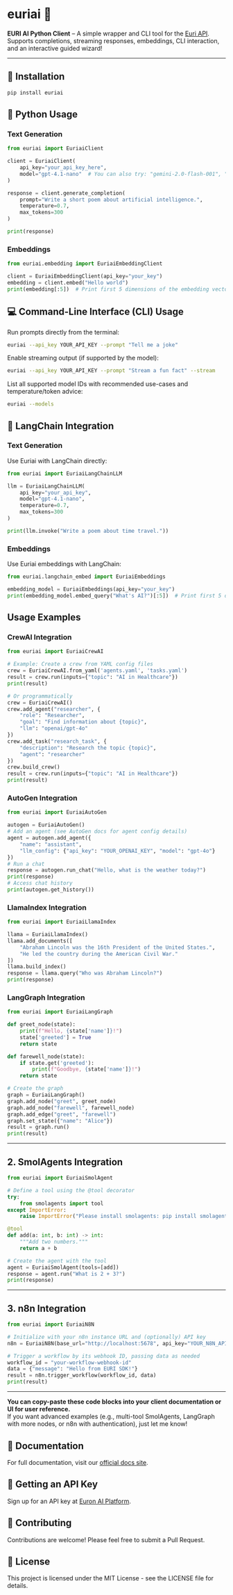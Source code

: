 # euriai 🧠 

**EURI AI Python Client** – A simple wrapper and CLI tool for the [Euri API](https://euron.one/euri). Supports completions, streaming responses, embeddings, CLI interaction, and an interactive guided wizard!

---

## 🔧 Installation 

```bash
pip install euriai
```

## 🚀 Python Usage

### Text Generation

```python
from euriai import EuriaiClient

client = EuriaiClient(
    api_key="your_api_key_here",
    model="gpt-4.1-nano"  # You can also try: "gemini-2.0-flash-001", "llama-4-maverick", etc.
)

response = client.generate_completion(
    prompt="Write a short poem about artificial intelligence.",
    temperature=0.7,
    max_tokens=300
)

print(response)
```

### Embeddings

```python
from euriai.embedding import EuriaiEmbeddingClient

client = EuriaiEmbeddingClient(api_key="your_key")
embedding = client.embed("Hello world")
print(embedding[:5])  # Print first 5 dimensions of the embedding vector
```

## 💻 Command-Line Interface (CLI) Usage

Run prompts directly from the terminal:

```bash
euriai --api_key YOUR_API_KEY --prompt "Tell me a joke"
```

Enable streaming output (if supported by the model):

```bash
euriai --api_key YOUR_API_KEY --prompt "Stream a fun fact" --stream
```

List all supported model IDs with recommended use-cases and temperature/token advice:

```bash
euriai --models
```

## 🤖 LangChain Integration

### Text Generation

Use Euriai with LangChain directly:

```python
from euriai import EuriaiLangChainLLM

llm = EuriaiLangChainLLM(
    api_key="your_api_key",
    model="gpt-4.1-nano", 
    temperature=0.7,
    max_tokens=300
)

print(llm.invoke("Write a poem about time travel."))
```

### Embeddings

Use Euriai embeddings with LangChain:

```python
from euriai.langchain_embed import EuriaiEmbeddings

embedding_model = EuriaiEmbeddings(api_key="your_key")
print(embedding_model.embed_query("What's AI?")[:5])  # Print first 5 dimensions
```

## Usage Examples

### CrewAI Integration
```python
from euriai import EuriaiCrewAI

# Example: Create a crew from YAML config files
crew = EuriaiCrewAI.from_yaml('agents.yaml', 'tasks.yaml')
result = crew.run(inputs={"topic": "AI in Healthcare"})
print(result)

# Or programmatically
crew = EuriaiCrewAI()
crew.add_agent("researcher", {
    "role": "Researcher",
    "goal": "Find information about {topic}",
    "llm": "openai/gpt-4o"
})
crew.add_task("research_task", {
    "description": "Research the topic {topic}",
    "agent": "researcher"
})
crew.build_crew()
result = crew.run(inputs={"topic": "AI in Healthcare"})
print(result)
```

### AutoGen Integration
```python
from euriai import EuriaiAutoGen

autogen = EuriaiAutoGen()
# Add an agent (see AutoGen docs for agent config details)
agent = autogen.add_agent({
    "name": "assistant",
    "llm_config": {"api_key": "YOUR_OPENAI_KEY", "model": "gpt-4o"}
})
# Run a chat
response = autogen.run_chat("Hello, what is the weather today?")
print(response)
# Access chat history
print(autogen.get_history())
```

### LlamaIndex Integration
```python
from euriai import EuriaiLlamaIndex

llama = EuriaiLlamaIndex()
llama.add_documents([
    "Abraham Lincoln was the 16th President of the United States.",
    "He led the country during the American Civil War."
])
llama.build_index()
response = llama.query("Who was Abraham Lincoln?")
print(response)
```

### LangGraph Integration
```python
from euriai import EuriaiLangGraph

def greet_node(state):
    print(f"Hello, {state['name']}!")
    state['greeted'] = True
    return state

def farewell_node(state):
    if state.get('greeted'):
        print(f"Goodbye, {state['name']}!")
    return state

# Create the graph
graph = EuriaiLangGraph()
graph.add_node("greet", greet_node)
graph.add_node("farewell", farewell_node)
graph.add_edge("greet", "farewell")
graph.set_state({"name": "Alice"})
result = graph.run()
print(result)
```

---

## 2. **SmolAgents Integration**

```python
from euriai import EuriaiSmolAgent

# Define a tool using the @tool decorator
try:
    from smolagents import tool
except ImportError:
    raise ImportError("Please install smolagents: pip install smolagents")

@tool
def add(a: int, b: int) -> int:
    """Add two numbers."""
    return a + b

# Create the agent with the tool
agent = EuriaiSmolAgent(tools=[add])
response = agent.run("What is 2 + 3?")
print(response)
```

---

## 3. **n8n Integration**

```python
from euriai import EuriaiN8N

# Initialize with your n8n instance URL and (optionally) API key
n8n = EuriaiN8N(base_url="http://localhost:5678", api_key="YOUR_N8N_API_KEY")

# Trigger a workflow by its webhook ID, passing data as needed
workflow_id = "your-workflow-webhook-id"
data = {"message": "Hello from EURI SDK!"}
result = n8n.trigger_workflow(workflow_id, data)
print(result)
```

---

**You can copy-paste these code blocks into your client documentation or UI for user reference.**  
If you want advanced examples (e.g., multi-tool SmolAgents, LangGraph with more nodes, or n8n with authentication), just let me know!

## 📘 Documentation

For full documentation, visit our [official docs site](https://euron.one/euri).

## 🔑 Getting an API Key

Sign up for an API key at [Euron AI Platform](https://euron.one/euri).

## 🤝 Contributing

Contributions are welcome! Please feel free to submit a Pull Request.

## 📄 License

This project is licensed under the MIT License - see the LICENSE file for details.